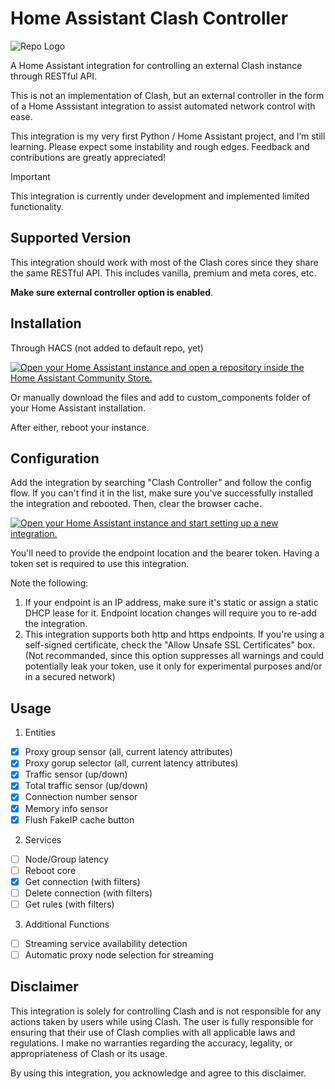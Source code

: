 # Home Assistant Clash Controller
![Repo Logo](https://raw.githubusercontent.com/myhades/ha-clash-controller/refs/heads/main/assets/clash_controller_repo_logo.png)

A Home Assistant integration for controlling an external Clash instance through RESTful API.

This is not an implementation of Clash, but an external controller in the form of a Home Asssistant integration to assist automated network control with ease. 

This integration is my very first Python / Home Assistant project, and I’m still learning. Please expect some instability and rough edges. Feedback and contributions are greatly appreciated!

> [!IMPORTANT]
> This integration is currently under development and implemented limited functionality.

## Supported Version

This integration should work with most of the Clash cores since they share the same RESTful API. This includes vanilla, premium and meta cores, etc.

**Make sure external controller option is enabled**.

## Installation

Through HACS (not added to default repo, yet)

[![Open your Home Assistant instance and open a repository inside the Home Assistant Community Store.](https://my.home-assistant.io/badges/hacs_repository.svg)](https://my.home-assistant.io/redirect/hacs_repository/?owner=myhades&repository=ha-clash-controller&category=integration)

Or manually download the files and add to custom_components folder of your Home Assistant installation.

After either, reboot your instance.

## Configuration

Add the integration by searching "Clash Controller" and follow the config flow. If you can't find it in the list, make sure you've successfully installed the integration and rebooted. Then, clear the browser cache.

[![Open your Home Assistant instance and start setting up a new integration.](https://my.home-assistant.io/badges/config_flow_start.svg)](https://my.home-assistant.io/redirect/config_flow_start/?domain=clash_controller)

You'll need to provide the endpoint location and the bearer token. Having a token set is required to use this integration.

Note the following:
1. If your endpoint is an IP address, make sure it's static or assign a static DHCP lease for it. Endpoint location changes will require you to re-add the integration.
2. This integration supports both http and https endpoints. If you're using a self-signed certificate, check the "Allow Unsafe SSL Certificates" box.
(Not recommanded, since this option suppresses all warnings and could potentially leak your token, use it only for experimental purposes and/or in a secured network)

## Usage

1. Entities
- [x] Proxy group sensor (all, current latency attributes)
- [x] Proxy gorup selector (all, current latency attributes)
- [x] Traffic sensor (up/down)
- [x] Total traffic sensor (up/down)
- [x] Connection number sensor
- [x] Memory info sensor
- [x] Flush FakeIP cache button

2. Services
- [ ] Node/Group latency
- [ ] Reboot core
- [x] Get connection (with filters)
- [ ] Delete connection (with filters)
- [ ] Get rules (with filters)

3. Additional Functions
- [ ] Streaming service availability detection
- [ ] Automatic proxy node selection for streaming

## Disclaimer

This integration is solely for controlling Clash and is not responsible for any actions taken by users while using Clash. The user is fully responsible for ensuring that their use of Clash complies with all applicable laws and regulations. I make no warranties regarding the accuracy, legality, or appropriateness of Clash or its usage.

By using this integration, you acknowledge and agree to this disclaimer.